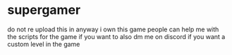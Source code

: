 # supergamer
 do not re upload this in anyway i own this game  people can help me with the scripts for the game if you want to also dm me on discord if you want a custom level in the game

